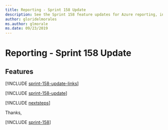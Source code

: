 ```yaml
---
title: Reporting - Sprint 158 Update
description: See the Sprint 158 feature updates for Azure reporting, including next steps.
author: gloridelmorales
ms.author: glmorale
ms.date: 09/23/2019
---
```


# Reporting - Sprint 158 Update

## Features

[!INCLUDE [sprint-158-update-links](../includes/reporting/sprint-158-update-links.md)]

[!INCLUDE [sprint-158-update](../includes/reporting/sprint-158-update.md)]

[!INCLUDE [nextsteps](../includes/nextsteps.md)]

Thanks,

[!INCLUDE [sprint-158](../includes/signer/sprint-158.md)]
